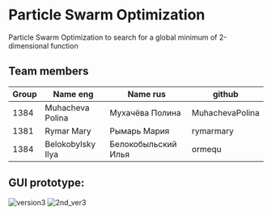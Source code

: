 # Particle Swarm Optimization
Particle Swarm Optimization to search for a global minimum of 2-dimensional function

## Team members
Group|Name eng|Name rus|github
---|---|---|---
1384|Muhacheva Polina|Мухачёва Полина|MuhachevaPolina
1381|Rymar Mary|Рымарь Мария|rymarmary
1384|Belokobylsky Ilya|Белокобыльский Илья|ormequ

## GUI prototype:

![version3](https://github.com/ormequ/particle_swarm_optimization/assets/86787651/1ab1e0cf-8d93-4ec2-b42b-29e972091074)
![2nd_ver3](https://github.com/ormequ/particle_swarm_optimization/assets/86787651/1a7851e0-7871-40f5-a794-c2df98a245eb)
